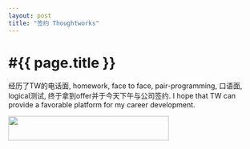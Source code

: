 ```yaml
---
layout: post
title: "签约 Thoughtworks"
---
```


#{{ page.title }}
<br>
==============

经历了TW的电话面, homework, face to face, pair-programming, 口语面, logical测试, 终于拿到offer并于今天下午与公司签约. I hope that TW can provide a favorable platform for my career development. 

<img border="0" src="http://www.thoughtworks.com/imgs/tw-logo.png" height="49" width="320">
